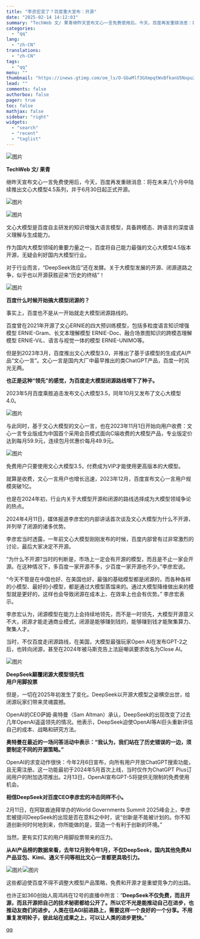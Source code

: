 ```yaml
---
title: "李彦宏变了？百度重大宣布：开源"
date: "2025-02-14 14:12:03"
summary: "TechWeb 文/ 果青继昨天宣布文心一言免费使用后，今天，百度再发重磅消息：将在未来几个月中陆续..."
categories:
  - "qq"
lang:
  - "zh-CN"
translations:
  - "zh-CN"
tags:
  - "qq"
menu: ""
thumbnail: "https://inews.gtimg.com/om_ls/O-GbaMlf3GXmpqtWxBfkanU5Nxpu2t7OhE5Uf_cBZpGIYAA_640360/0"
lead: ""
comments: false
authorbox: false
pager: true
toc: false
mathjax: false
sidebar: "right"
widgets:
  - "search"
  - "recent"
  - "taglist"
---
```


![图片](https://inews.gtimg.com/om_bt/OKh37HvNfLH99VO8J6P_Qt3gpnxnT6UiASq15SmT3MA2sAA/641)

**TechWeb 文/ 果青**

继昨天宣布文心一言免费使用后，今天，百度再发重磅消息：将在未来几个月中陆续推出文心大模型4.5系列，并于6月30日起正式开源。

![图片](https://inews.gtimg.com/om_bt/OOLyeFD8MCMUEANlEZVMgN_C3wxG7lKJ6jlv_8j5z7KdgAA/641)

![图片](https://inews.gtimg.com/om_bt/OQLmTTQPJ0ceKTox-w1sUlZj94BUFEz7URsWl8eGYvZCwAA/641)

文心大模型是百度自主研发的知识增强大语言模型，具备跨模态、跨语言的深度语义理解与生成能力。

作为国内大模型领域的重要力量之一，百度将自己能力最强的文心大模型4.5版本开源，无疑会利好国内大模型行业。

对于行业而言，“DeepSeek效应”还在发酵。关于大模型发展的开源、闭源道路之争，似乎也以开源获胜迎来“历史的终结”！

![图片](https://inews.gtimg.com/om_bt/OOpjNU3adFXasizpDyT4nG4Q6he072N6WV7cYiRKU4ySsAA/641)

**百度什么时候开始搞大模型闭源的？**

事实上，百度也不是从一开始就走大模型闭源路线的。

百度曾在2021年开源了文心ERNIE的四大预训练模型，包括多粒度语言知识增强模型 ERNIE-Gram、长文本理解模型 ERNIE-Doc、融合场景图知识的跨模态理解模型 ERNIE-ViL、语言与视觉一体的模型 ERNIE-UNIMO等。

但是到2023年3月，百度推出文心大模型3.0，并推出了基于该模型的生成式AI产品“文心一言”。文心一言是国内大厂中最早推出的类ChatGPT产品，百度一时风光无两。

**也正是这种“领先”的感觉，为百度走大模型闭源路线埋下了种子。**

2023年5月百度乘胜追击发布文心大模型3.5，同年10月又发布了文心大模型4.0。

![图片](https://inews.gtimg.com/om_bt/OnWlylldRK5PnnvUASJsZ-KyYTs0nAq1gTDq-yleSQDD4AA/641)

与此同时，基于文心大模型的文心一言，也在2023年11月1日开始向用户收费：文心一言专业版成为中国首个采用会员模式面向C端收费的大模型产品，专业版定价达到每月59.9元，连续包月优惠价每月49.9元。

![图片](https://inews.gtimg.com/om_bt/OBEYlYNjN220iPBIaAs9zcjk5LrbwFP0b8_Jl-OtWHJ-kAA/641)

免费用户只要使用文心大模型3.5，付费成为VIP才能使用更高版本的大模型。

就算是收费，文心一言用户也增长迅速，2023年12月，百度宣布文心一言用户规模突破1亿。

也是在2024年初，行业内关于大模型开源和闭源的路线选择成为大模型领域争论的热点。

2024年4月11日，媒体报道李彦宏的内部讲话首次谈及文心大模型为什么不开源，并列举了闭源的诸多优势。

李彦宏当时透露，一年前文心大模型刚刚发布的时候，百度内部曾有过非常激烈的讨论，最后大家决定不开源。

“为什么不开源?当时的判断是，市场上一定会有开源的模型，而且是不止一家会开源。在这种情况下，多百度一家开源不多，少百度一家开源也不少。”李彦宏说。

“今天不管是在中国也好、在美国也好，最强的基础模型都是闭源的，而各种各样的小模型、最好的小模型，都是通过大模型蒸馏来的。通过大模型降维做出来的模型就是更好的，这样也会导致闭源在成本上、在效率上也会有优势。” 李彦宏表示。

李彦宏认为，闭源模型在能力上会持续地领先，而不是一时领先，大模型开源意义不大，闭源才能走通商业模式，闭源是能够赚到钱的，能够赚到钱才能聚集算力、聚集人才。

当时，不仅百度走闭源路线，在美国，大模型最强玩家Open AI在发布GPT-2之后，也转向闭源，甚至在2024年被马斯克告上法庭嘲讽要求改名为Close AI。

![图片](https://inews.gtimg.com/om_bt/OMeu7HEkVINX7F3iOjtx9-VX1LK4y_3y_WKM2YohkZERoAA/641)

**DeepSeek颠覆闭源大模型领先性  
用户用脚投票**

但是，一切在2025年初发生了变化。DeepSeek以开源大模型之姿横空出世，给闭源玩家们带来灵魂震撼。

OpenAI的CEO萨姆·奥特曼（Sam Altman）承认，DeepSeek的出现改变了过去几年OpenAI遥遥领先的情况。他表示，DeepSeek迫使OpenAI等AI巨头重新评估自己的成本、战略和研究方法。

**奥特曼在最近的一场问答活动中表示：“我认为，我们站在了历史错误的一边，须要制定不同的开源策略。”**

OpenAI的求变动作很快：今年2月6日宣布，向所有用户开放ChatGPT搜索功能，且无需注册。这一功能最初于2024年5月首次上线，当时仅作为ChatGPT Plus订阅用户的附加选项推出。2月13日，OpenAI宣布GPT-5将提供无限制的免费使用机会。

**相信DeepSeek对百度CEO李彦宏的冲击同样不小。**

2月11日，在阿联酋迪拜举办的World Governments Summit 2025峰会上，李彦宏被提问DeepSeek的出现是否在意料之中时，说“创新是不能被计划的。你不知道创新何时何地到来，你所能做的是，营造一个有利于创新的环境。”

当然，更有实打实的用户用脚投票带来的压力。

**从AI产品榜的数据来看，去年12月到今年1月，不仅DeepSeek，国内其他免费AI产品豆包、Kimi、通义千问等相比文心一言都更具吸引力。**

![图片](https://inews.gtimg.com/om_bt/O1a-J9ViN7cGew1BBqksTzy184MDBIsLooxHgp7FI_qPQAA/641)![图片](https://inews.gtimg.com/om_bt/Oweh49WbZbVKKh5NzIwY6E2pjYsh-QDl-WCqTlzdtIlGkAA/1000)

这些都迫使百度不得不调整大模型产品策略，免费和开源才是重塑竞争力的出路。

也许正如360创始人周鸿祎在12号的直播中所言：“**DeepSeek不仅免费，而且开源，而且开源把自己的技术秘密都给公开了。所以它不光是能推动自己在进步，也推动友商们的进步。人类在往AGI前进路上，需要这样一个良好的一个分享。不用重复发明轮子，彼此站在成果之上，可以让人类的进步更快。**”

[qq](https://new.qq.com/rain/a/20250214A04NO100)
